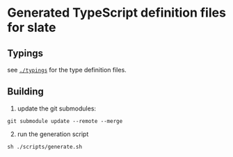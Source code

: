 # Generated TypeScript definition files for slate

## Typings

see [`./typings`](./typings) for the type definition files.

## Building

1) update the git submodules:

```shell
git submodule update --remote --merge
```

2) run the generation script

```shell
sh ./scripts/generate.sh
```

